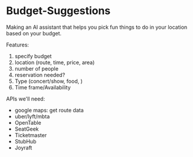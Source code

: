 # Budget-Suggestions
Making an AI assistant that helps you pick fun things to do in your location based on your budget. 

Features:
1. specify budget
2. location (route, time, price, area)
3. number of people
4. reservation needed?
5. Type (concert/show, food, )
6. Time frame/Availability 

APIs we'll need:
- google maps: get route data
- uber/lyft/mbta
- OpenTable
- SeatGeek
- Ticketmaster
- StubHub
- Joyraft
